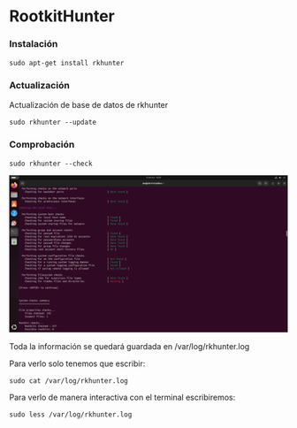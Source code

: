 # RootkitHunter

### Instalación

````
sudo apt-get install rkhunter
````
### Actualización

Actualización de base de datos de rkhunter

````
sudo rkhunter --update
````

### Comprobación

````
sudo rkhunter --check
````

![Warning](img/img2.png)

Toda la información se quedará guardada en /var/log/rkhunter.log

Para verlo solo tenemos que escribir:

````
sudo cat /var/log/rkhunter.log
````
Para verlo de manera interactiva con el terminal escribiremos:

````
sudo less /var/log/rkhunter.log
````






